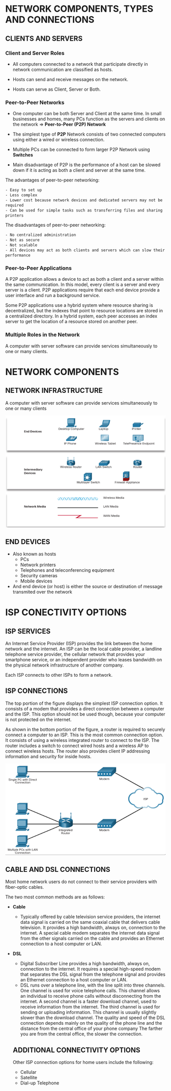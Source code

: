 # NETWORK COMPONENTS, TYPES AND CONNECTIONS

## CLIENTS AND SERVERS

### Client and Server Roles
- All computers connected to a network that participate directly in network communication are classified as hosts.

- Hosts can send and receive messages on the network.
- Hosts can serve as Client, Server or Both.

### Peer-to-Peer Networks
- One computer can be both Server and Client at the same time. In small businesses and homes, many PCs function as the servers and clients on the network => **Peer-to-Peer (P2P) Network**

- The simplest type of **P2P** Network consists of two connected computers using either a wired or wireless connection.

- Multiple PCs can be connected to form larger P2P Network using **Switches**

- Main disadvantage of P2P is the performance of a host can be slowed down if it is acting as both a client and server at the same time.

The advantages of peer-to-peer networking:

    - Easy to set up
    - Less complex
    - Lower cost because network devices and dedicated servers may not be required
    - Can be used for simple tasks such as transferring files and sharing printers

The disadvantages of peer-to-peer networking:

    - No centralized administration
    - Not as secure
    - Not scalable
    - All devices may act as both clients and servers which can slow their performance

### Peer-to-Peer Applications
A P2P application allows a device to act as both a client and a server within the same communication. In this model, every client is a server and every server is a client. P2P applications require that each end device provide a user interface and run a background service.

Some P2P applications use a hybrid system where resource sharing is decentralized, but the indexes that point to resource locations are stored in a centralized directory. In a hybrid system, each peer accesses an index server to get the location of a resource stored on another peer.

### Multiple Roles in the Network
A computer with server software can provide services simultaneously to one or many clients.


# NETWORK COMPONENTS
## NETWORK INFRASTRUCTURE
A computer with server software can provide services simultaneously to one or many clients

![alt Network devices symbols](../Images/NetworkDevices_symbols.PNG)


## END DEVICES
- Also known as hosts
    - PCs
    - Network printers
    - Telephones and teleconferencing equipment
    - Security cameras
    - Mobile devices
- And end device (or host) is either the source or destination of message transmited over the network
    

# ISP CONECTIVITY OPTIONS
## ISP SERVICES
An Internet Service Provider (ISP) provides the link between the home network and the internet. An ISP can be the local cable provider, a landline telephone service provider, the cellular network that provides your smartphone service, or an independent provider who leases bandwidth on the physical network infrastructure of another company.

Each ISP connects to other ISPs to form a network.

## ISP CONNECTIONS
The top portion of the figure displays the simplest ISP connection option. It consists of a modem that provides a direct connection between a computer and the ISP. This option should not be used though, because your computer is not protected on the internet.

As shown in the bottom portion of the figure, a router is required to securely connect a computer to an ISP. This is the most common connection option. It consists of using a wireless integrated router to connect to the ISP. The router includes a switch to connect wired hosts and a wireless AP to connect wireless hosts. The router also provides client IP addressing information and security for inside hosts.

![alt Isp Connections](../Images/IspConnections_image1.PNG)

## CABLE AND DSL CONNECTIONS
Most home network users do not connect to their service providers with fiber-optic cables.

The two most common methods are as follows:
- **Cable** 
    - Typically offered by cable television service providers, the internet data signal is carried on the same coaxial cable that delivers cable television. It provides a high bandwidth, always on, connection to the internet. A special cable modem separates the internet data signal from the other signals carried on the cable and provides an Ethernet connection to a host computer or LAN.
- **DSL** 
    - Digital Subscriber Line provides a high bandwidth, always on, connection to the internet. It requires a special high-speed modem that separates the DSL signal from the telephone signal and provides an Ethernet connection to a host computer or LAN. 
    - DSL runs over a telephone line, with the line split into three channels. One channel is used for voice telephone calls. This channel allows an individual to receive phone calls without disconnecting from the internet. A second channel is a faster download channel, used to receive information from the internet. The third channel is used for sending or uploading information. This channel is usually slightly slower than the download channel. The quality and speed of the DSL connection depends mainly on the quality of the phone line and the distance from the central office of your phone company The farther you are from the central office, the slower the connection.

    ## ADDITIONAL CONNECTIVITY OPTIONS
    Other ISP connection options for home users include the following: 
    - Cellular
    - Satellite
    - Dial-up Telephone

    